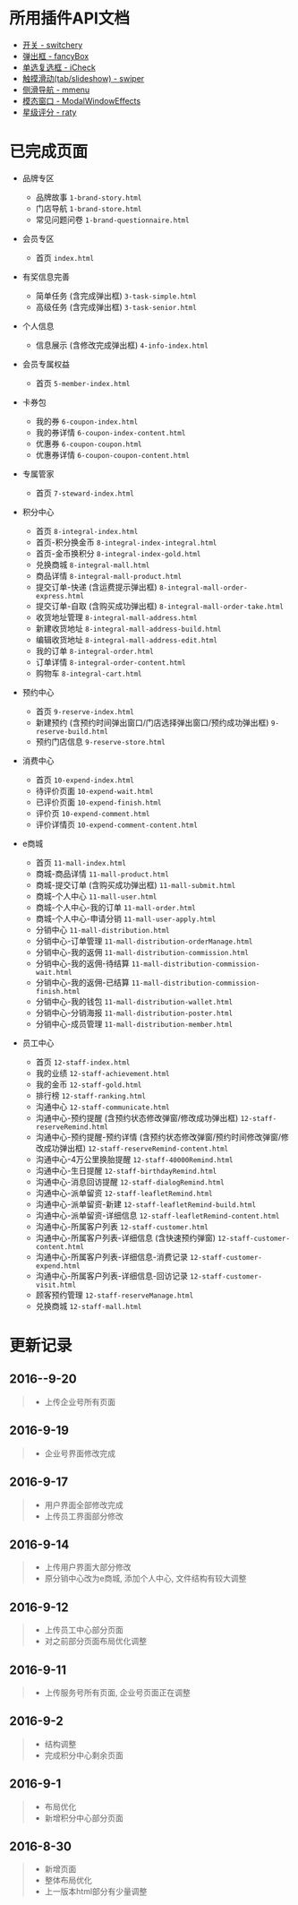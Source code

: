 # 所用插件API文档

- [开关 - switchery](http://abpetkov.github.io/switchery/)
- [弹出框 - fancyBox](http://fancyapps.com/fancybox/)
- [单选复选框 - iCheck](http://www.bootcss.com/p/icheck/)
- [触摸滑动(tab/slideshow) - swiper](http://www.swiper.com.cn/api/index.html)
- [侧滑导航 - mmenu](http://mmenu.frebsite.nl/)
- [模态窗口 - ModalWindowEffects](https://github.com/codrops/ModalWindowEffects)
- [星级评分 - raty](http://wbotelhos.com/raty)

# 已完成页面

- 品牌专区

  - 品牌故事 `1-brand-story.html`
  - 门店导航 `1-brand-store.html`
  - 常见问题问卷 `1-brand-questionnaire.html`

- 会员专区

  - 首页 `index.html`

- 有奖信息完善

  - 简单任务 (含完成弹出框) `3-task-simple.html`
  - 高级任务 (含完成弹出框) `3-task-senior.html`

- 个人信息

  - 信息展示 (含修改完成弹出框) `4-info-index.html`

- 会员专属权益

  - 首页 `5-member-index.html`

- 卡券包

  - 我的券 `6-coupon-index.html`
  - 我的券详情 `6-coupon-index-content.html`
  - 优惠券 `6-coupon-coupon.html`
  - 优惠券详情 `6-coupon-coupon-content.html`

- 专属管家

  - 首页 `7-steward-index.html`

- 积分中心

  - 首页 `8-integral-index.html`
  - 首页-积分换金币 `8-integral-index-integral.html`
  - 首页-金币换积分 `8-integral-index-gold.html`
  - 兑换商城 `8-integral-mall.html`
  - 商品详情 `8-integral-mall-product.html`
  - 提交订单-快递 (含运费提示弹出框) `8-integral-mall-order-express.html`
  - 提交订单-自取 (含购买成功弹出框) `8-integral-mall-order-take.html`
  - 收货地址管理 `8-integral-mall-address.html`
  - 新建收货地址 `8-integral-mall-address-build.html`
  - 编辑收货地址 `8-integral-mall-address-edit.html`
  - 我的订单 `8-integral-order.html`
  - 订单详情 `8-integral-order-content.html`
  - 购物车 `8-integral-cart.html`

- 预约中心

  - 首页 `9-reserve-index.html`
  - 新建预约 (含预约时间弹出窗口/门店选择弹出窗口/预约成功弹出框) `9-reserve-build.html`
  - 预约门店信息 `9-reserve-store.html`

- 消费中心

  - 首页 `10-expend-index.html`
  - 待评价页面 `10-expend-wait.html`
  - 已评价页面 `10-expend-finish.html`
  - 评价页 `10-expend-comment.html`
  - 评价详情页 `10-expend-comment-content.html`

- e商城
  - 首页 `11-mall-index.html`
  - 商城-商品详情 `11-mall-product.html`
  - 商城-提交订单 (含购买成功弹出框) `11-mall-submit.html`
  - 商城-个人中心 `11-mall-user.html`
  - 商城-个人中心-我的订单 `11-mall-order.html`
  - 商城-个人中心-申请分销 `11-mall-user-apply.html`
  - 分销中心 `11-mall-distribution.html`
  - 分销中心-订单管理 `11-mall-distribution-orderManage.html`
  - 分销中心-我的返佣 `11-mall-distribution-commission.html`
  - 分销中心-我的返佣-待结算 `11-mall-distribution-commission-wait.html`
  - 分销中心-我的返佣-已结算 `11-mall-distribution-commission-finish.html`
  - 分销中心-我的钱包 `11-mall-distribution-wallet.html`
  - 分销中心-分销海报 `11-mall-distribution-poster.html`
  - 分销中心-成员管理 `11-mall-distribution-member.html`

- 员工中心
  - 首页 `12-staff-index.html`
  - 我的业绩 `12-staff-achievement.html`
  - 我的金币 `12-staff-gold.html`
  - 排行榜 `12-staff-ranking.html`
  - 沟通中心 `12-staff-communicate.html`
  - 沟通中心-预约提醒 (含预约状态修改弹窗/修改成功弹出框) `12-staff-reserveRemind.html`
  - 沟通中心-预约提醒-预约详情 (含预约状态修改弹窗/预约时间修改弹窗/修改成功弹出框) `12-staff-reserveRemind-content.html`
  - 沟通中心-4万公里换胎提醒 `12-staff-40000Remind.html`
  - 沟通中心-生日提醒 `12-staff-birthdayRemind.html`
  - 沟通中心-消息回访提醒 `12-staff-dialogRemind.html`
  - 沟通中心-派单留资 `12-staff-leafletRemind.html`
  - 沟通中心-派单留资-新建 `12-staff-leafletRemind-build.html`
  - 沟通中心-派单留资-详细信息 `12-staff-leafletRemind-content.html`
  - 沟通中心-所属客户列表 `12-staff-customer.html`
  - 沟通中心-所属客户列表-详细信息 (含快速预约弹窗) `12-staff-customer-content.html`
  - 沟通中心-所属客户列表-详细信息-消费记录 `12-staff-customer-expend.html`
  - 沟通中心-所属客户列表-详细信息-回访记录 `12-staff-customer-visit.html`
  - 顾客预约管理 `12-staff-reserveManage.html`
  - 兑换商城 `12-staff-mall.html`

# 更新记录

## 2016--9-20

> - 上传企业号所有页面

## 2016-9-19

> - 企业号界面修改完成

## 2016-9-17

> - 用户界面全部修改完成
> - 上传员工界面部分修改

## 2016-9-14

> - 上传用户界面大部分修改
> - 原分销中心改为e商城, 添加个人中心, 文件结构有较大调整

## 2016-9-12

> - 上传员工中心部分页面
> - 对之前部分页面布局优化调整

## 2016-9-11

> - 上传服务号所有页面, 企业号页面正在调整

## 2016-9-2

> - 结构调整
> - 完成积分中心剩余页面

## 2016-9-1

> - 布局优化
> - 新增积分中心部分页面

## 2016-8-30

> - 新增页面
> - 整体布局优化
> - 上一版本html部分有少量调整
